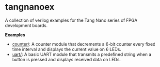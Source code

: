 # tangnanoex 

A collection of verilog examples for the Tang Nano series of FPGA development boards. 

**Examples**

* [counter/](counter/): A counter module that decrements a 6-bit counter every fixed time interval and displays the current value on 6 LEDs.
* [uart/](uart/): A basic UART module that transmits a predefined string when a button is pressed and displays received data on LEDs.
